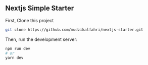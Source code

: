 ## Nextjs Simple Starter

First, Clone this project

```bash
git clone https://github.com/mudzikalfahri/nextjs-starter.git
```

Then, run the development server:

```bash
npm run dev
# or
yarn dev
```
